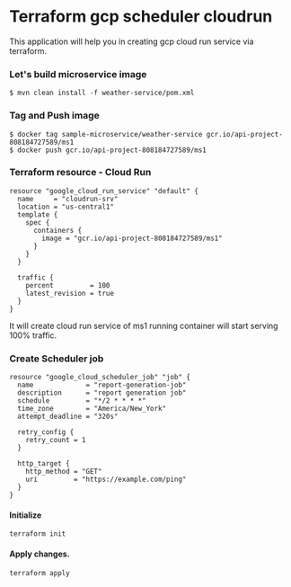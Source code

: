 # Terraform gcp scheduler cloudrun

This application will help you in creating gcp cloud run service via terraform. 

### Let's build microservice image

```
$ mvn clean install -f weather-service/pom.xml
```

### Tag and Push image
```
$ docker tag sample-microservice/weather-service gcr.io/api-project-808184727589/ms1
$ docker push gcr.io/api-project-808184727589/ms1
```

### Terraform resource - Cloud Run  
```
resource "google_cloud_run_service" "default" {
  name     = "cloudrun-srv"
  location = "us-central1"
  template {
    spec {
      containers {
        image = "gcr.io/api-project-808184727589/ms1"
      }
    }
  }

  traffic {
    percent         = 100
    latest_revision = true
  }
}
```
It will create cloud run service of ms1 running container will start serving 100% traffic.  


### Create Scheduler job 
````
resource "google_cloud_scheduler_job" "job" {
  name             = "report-generation-job"
  description      = "report generation job"
  schedule         = "*/2 * * * *"
  time_zone        = "America/New_York"
  attempt_deadline = "320s"

  retry_config {
    retry_count = 1
  }

  http_target {
    http_method = "GET"
    uri         = "https://example.com/ping"
  }
}
````


#### Initialize 
```
terraform init
```

#### Apply changes.
```
terraform apply
```

